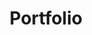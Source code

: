 ---
layout: list
title: Portfolio
slug: portfolio
menu: true
order: 1
description: >
accent_color: '#268bd2'
accent_image:
background: '#202020'
overlay: false
---